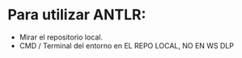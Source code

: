# Para utilizar ANTLR:

- Mirar el repositorio local.
- CMD / Terminal del entorno en EL REPO LOCAL, NO EN WS DLP
